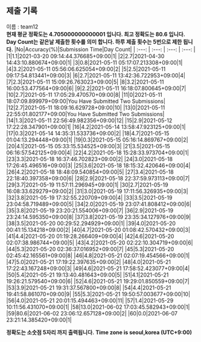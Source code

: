 


  
## 제출 기록  
이름 : team12  
**현재 평균 정확도는 4.705000000000001 입니다. 최고 정확도는 80.6 입니다.**  
**Day Count는 같은날 제출한 횟수를 의미 합니다. 하루 제출 횟수는 5번으로 제한 됩니다.**
|No|Accuracy(%)|Submission Time|Day Count|
| :---: | :---: | :---: | :---: |
|1|1.1|2021-03-20 09:14:44.376685+09:00|1|
|2|2.7|2021-04-30 14:43:10.880674+09:00|1|
|3|0.8|2021-05-11 05:17:07.213308+09:00|1|
|4|3.2|2021-05-11 05:56:06.625054+09:00|2|
|5|2.5|2021-05-11 09:17:54.813441+09:00|3|
|6|2.7|2021-05-11 13:42:36.722953+09:00|4|
|7|2.3|2021-05-11 15:09:26.763023+09:00|5|
|8|3.2|2021-05-11 16:00:53.477564+09:00|6|
|9|2.2|2021-05-11 16:18:07.800645+09:00|7|
|10|2.7|2021-05-11 17:05:29.470570+09:00|8|
|11|0|2021-05-11 18:07:09.899979+09:00|You Have Submitted Two Submissions|
|12|2.7|2021-05-11 18:09:16.629728+09:00|10|
|13|0|2021-05-11 22:55:01.802177+09:00|You Have Submitted Two Submissions|
|14|1.3|2021-05-11 22:56:49.982356+09:00|12|
|15|2.9|2021-05-12 17:22:28.347901+09:00|1|
|16|4.2|2021-05-14 13:58:47.923125+09:00|1|
|17|0.3|2021-05-14 14:35:31.533736+09:00|2|
|18|4.7|2021-05-15 01:04:13.294448+09:00|1|
|19|0.3|2021-05-15 05:16:14.869767+09:00|2|
|20|4.1|2021-05-15 05:33:15.534525+09:00|3|
|21|3.5|2021-05-15 06:16:57.542125+09:00|4|
|22|4.2|2021-05-18 15:28:33.973704+09:00|1|
|23|3.3|2021-05-18 16:37:46.702823+09:00|2|
|24|3.0|2021-05-18 17:26:45.496516+09:00|3|
|25|3.6|2021-05-18 18:15:32.420646+09:00|4|
|26|4.2|2021-05-18 18:48:09.540854+09:00|5|
|27|3.4|2021-05-18 22:18:40.397358+09:00|6|
|28|2.9|2021-05-18 22:37:59.973113+09:00|7|
|29|3.7|2021-05-19 11:57:11.296945+09:00|1|
|30|2.7|2021-05-19 16:08:33.629279+09:00|2|
|31|3.0|2021-05-19 17:11:56.326935+09:00|3|
|32|3.8|2021-05-19 17:32:55.220709+09:00|4|
|33|3.5|2021-05-19 23:04:58.719489+09:00|5|
|34|2.0|2021-05-19 23:07:41.808412+09:00|6|
|35|3.8|2021-05-19 23:20:21.554006+09:00|7|
|36|2.9|2021-05-19 23:24:14.595350+09:00|8|
|37|3.8|2021-05-19 23:35:34.127976+09:00|9|
|38|3.5|2021-05-20 00:29:52.294929+09:00|1|
|39|4.0|2021-05-20 00:41:15.134218+09:00|2|
|40|4.7|2021-05-20 01:08:42.570432+09:00|3|
|41|4.4|2021-05-20 01:19:28.266409+09:00|4|
|42|4.6|2021-05-20 02:07:38.986744+09:00|5|
|43|4.2|2021-05-20 02:22:10.304719+09:00|6|
|44|5.3|2021-05-20 02:36:37.016952+09:00|7|
|45|5.3|2021-05-20 02:45:42.165561+09:00|8|
|46|4.8|2021-05-21 02:07:19.454566+09:00|1|
|47|5.0|2021-05-21 17:19:22.397635+09:00|2|
|48|4.0|2021-05-21 17:22:43.167248+09:00|3|
|49|4.6|2021-05-21 17:58:52.423077+09:00|4|
|50|5.4|2021-05-21 19:13:40.481643+09:00|5|
|51|4.1|2021-05-21 19:26:21.579540+09:00|6|
|52|4.6|2021-05-21 19:29:01.850559+09:00|7|
|53|3.9|2021-05-21 19:31:37.567800+09:00|8|
|54|4.4|2021-05-21 19:41:58.861070+09:00|9|
|55|5.3|2021-05-21 19:50:57.003677+09:00|10|
|56|4.0|2021-05-21 20:01:15.494463+09:00|11|
|57|1.4|2021-05-29 10:11:56.431070+09:00|1|
|58|13.0|2021-06-02 17:03:45.582943+09:00|1|
|59|80.6|2021-06-02 23:06:12.657128+09:00|2|
|60|0.0|2021-06-07 23:21:14.385420+09:00|1|


**정확도는 소숫점 5자리 까지 출력됩니다.**
**Time zone is seoul,korea (UTC+9:00)**
